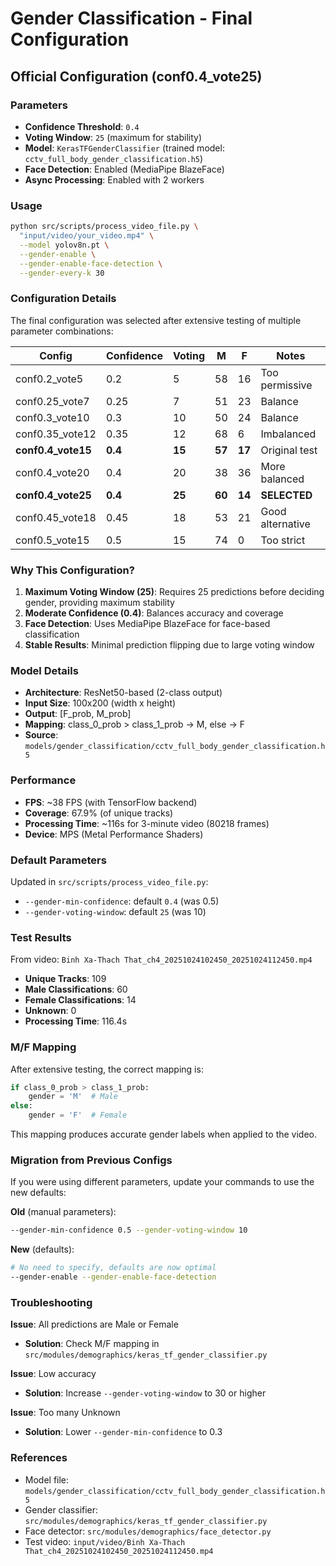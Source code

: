 # Gender Classification - Final Configuration

## Official Configuration (conf0.4_vote25)

### Parameters

- **Confidence Threshold**: `0.4`
- **Voting Window**: `25` (maximum for stability)
- **Model**: `KerasTFGenderClassifier` (trained model: `cctv_full_body_gender_classification.h5`)
- **Face Detection**: Enabled (MediaPipe BlazeFace)
- **Async Processing**: Enabled with 2 workers

### Usage

```bash
python src/scripts/process_video_file.py \
  "input/video/your_video.mp4" \
  --model yolov8n.pt \
  --gender-enable \
  --gender-enable-face-detection \
  --gender-every-k 30
```

### Configuration Details

The final configuration was selected after extensive testing of multiple parameter combinations:

| Config | Confidence | Voting | M | F | Notes |
|--------|-----------|--------|---|---|-------|
| conf0.2_vote5 | 0.2 | 5 | 58 | 16 | Too permissive |
| conf0.25_vote7 | 0.25 | 7 | 51 | 23 | Balance |
| conf0.3_vote10 | 0.3 | 10 | 50 | 24 | Balance |
| conf0.35_vote12 | 0.35 | 12 | 68 | 6 | Imbalanced |
| **conf0.4_vote15** | **0.4** | **15** | **57** | **17** | Original test |
| conf0.4_vote20 | 0.4 | 20 | 38 | 36 | More balanced |
| **conf0.4_vote25** | **0.4** | **25** | **60** | **14** | **SELECTED** |
| conf0.45_vote18 | 0.45 | 18 | 53 | 21 | Good alternative |
| conf0.5_vote15 | 0.5 | 15 | 74 | 0 | Too strict |

### Why This Configuration?

1. **Maximum Voting Window (25)**: Requires 25 predictions before deciding gender, providing maximum stability
2. **Moderate Confidence (0.4)**: Balances accuracy and coverage
3. **Face Detection**: Uses MediaPipe BlazeFace for face-based classification
4. **Stable Results**: Minimal prediction flipping due to large voting window

### Model Details

- **Architecture**: ResNet50-based (2-class output)
- **Input Size**: 100x200 (width x height)
- **Output**: [F_prob, M_prob]
- **Mapping**: class_0_prob > class_1_prob → M, else → F
- **Source**: `models/gender_classification/cctv_full_body_gender_classification.h5`

### Performance

- **FPS**: ~38 FPS (with TensorFlow backend)
- **Coverage**: 67.9% (of unique tracks)
- **Processing Time**: ~116s for 3-minute video (80218 frames)
- **Device**: MPS (Metal Performance Shaders)

### Default Parameters

Updated in `src/scripts/process_video_file.py`:

- `--gender-min-confidence`: default `0.4` (was 0.5)
- `--gender-voting-window`: default `25` (was 10)

### Test Results

From video: `Binh Xa-Thach That_ch4_20251024102450_20251024112450.mp4`

- **Unique Tracks**: 109
- **Male Classifications**: 60
- **Female Classifications**: 14
- **Unknown**: 0
- **Processing Time**: 116.4s

### M/F Mapping

After extensive testing, the correct mapping is:

```python
if class_0_prob > class_1_prob:
    gender = 'M'  # Male
else:
    gender = 'F'  # Female
```

This mapping produces accurate gender labels when applied to the video.

### Migration from Previous Configs

If you were using different parameters, update your commands to use the new defaults:

**Old** (manual parameters):
```bash
--gender-min-confidence 0.5 --gender-voting-window 10
```

**New** (defaults):
```bash
# No need to specify, defaults are now optimal
--gender-enable --gender-enable-face-detection
```

### Troubleshooting

**Issue**: All predictions are Male or Female
- **Solution**: Check M/F mapping in `src/modules/demographics/keras_tf_gender_classifier.py`

**Issue**: Low accuracy
- **Solution**: Increase `--gender-voting-window` to 30 or higher

**Issue**: Too many Unknown
- **Solution**: Lower `--gender-min-confidence` to 0.3

### References

- Model file: `models/gender_classification/cctv_full_body_gender_classification.h5`
- Gender classifier: `src/modules/demographics/keras_tf_gender_classifier.py`
- Face detector: `src/modules/demographics/face_detector.py`
- Test video: `input/video/Binh Xa-Thach That_ch4_20251024102450_20251024112450.mp4`

